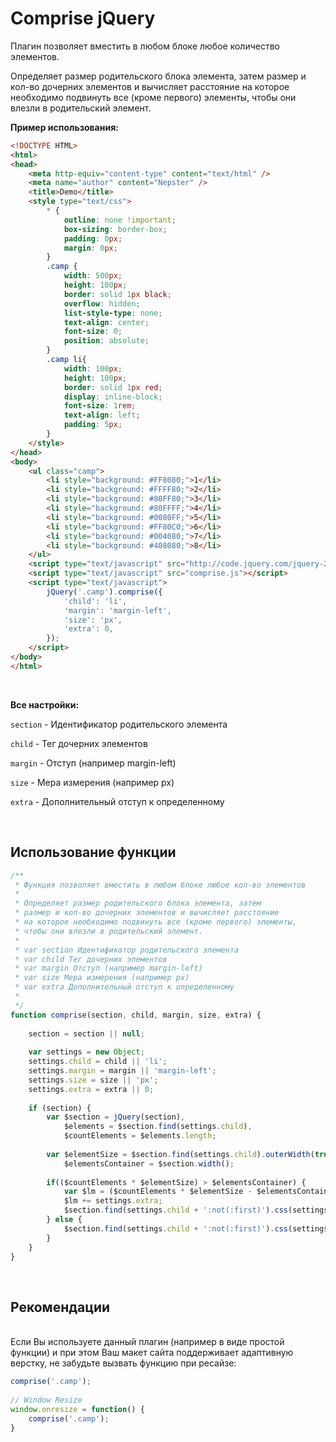 Comprise jQuery
===============

Плагин позволяет вместить в любом блоке любое количество элементов. <br/>

Определяет размер родительского блока элемента, затем размер и кол-во дочерних элементов и вычисляет расстояние на которое необходимо подвинуть все (кроме первого) элементы, чтобы они влезли в родительский элемент.
    
    
**Пример использования:**

```html      
<!DOCTYPE HTML>
<html>
<head>
    <meta http-equiv="content-type" content="text/html" />
	<meta name="author" content="Nepster" />
	<title>Demo</title>
    <style type="text/css">
        * {
            outline: none !important; 
            box-sizing: border-box; 
            padding: 0px; 
            margin: 0px;
        } 
        .camp {
            width: 500px;
            height: 100px;
            border: solid 1px black;
            overflow: hidden;
            list-style-type: none;
            text-align: center;
            font-size: 0;
            position: absolute;
        }
        .camp li{
            width: 100px;
            height: 100px;
            border: solid 1px red;
            display: inline-block;
            font-size: 1rem;
            text-align: left;
            padding: 5px;
        }
    </style>
</head>
<body>
    <ul class="camp">
        <li style="background: #FF8080;">1</li>
        <li style="background: #FFFF80;">2</li>
        <li style="background: #80FF80;">3</li>
        <li style="background: #80FFFF;">4</li>
        <li style="background: #0080FF;">5</li>
        <li style="background: #FF80C0;">6</li>
        <li style="background: #004080;">7</li>
        <li style="background: #408080;">8</li>
    </ul>
    <script type="text/javascript" src="http://code.jquery.com/jquery-2.1.1.min.js"></script>
    <script type="text/javascript" src="comprise.js"></script>
    <script type="text/javascript">
        jQuery('.camp').comprise({
            'child': 'li',
            'margin': 'margin-left',
            'size': 'px',
            'extra': 0,
        });
    </script>
</body>
</html>
```
<br/>

**Все настройки:** <br/>

`section` - Идентификатор родительского элемента

`child` - Тег дочерних элементов

`margin` - Отступ (например margin-left)

`size` - Мера измерения (например px)

`extra` - Дополнительный отступ к определенному

<br/>

Использование функции
--------------------------
```js
/**
 * Функция позволяет вместить в любом блоке любое кол-во элементов
 *
 * Определяет размер родительского блока элемента, затем
 * размер и кол-во дочерних элементов и вычисляет расстояние
 * на которое необходимо подвинуть все (кроме первого) элементы,
 * чтобы они влезли в родительский элемент.
 *
 * var section Идентификатор родительского элемента
 * var child Тег дочерних элементов
 * var margin Отступ (например margin-left)
 * var size Мера измерения (например px)
 * var extra Дополнительный отступ к определенному
 *
 */
function comprise(section, child, margin, size, extra) {
    
    section = section || null;
    
    var settings = new Object;
    settings.child = child || 'li';
    settings.margin = margin || 'margin-left';
    settings.size = size || 'px';
    settings.extra = extra || 0;
    
    if (section) {
        var $section = jQuery(section),
            $elements = $section.find(settings.child),
            $countElements = $elements.length;
           
        var $elementSize = $section.find(settings.child).outerWidth(true),
            $elementsContainer = $section.width();
            
        if(($countElements * $elementSize) > $elementsContainer) {
            var $lm = ($countElements * $elementSize - $elementsContainer) / ($countElements - 1);
            $lm += settings.extra;
            $section.find(settings.child + ':not(:first)').css(settings.margin,  '-' + $lm + settings.size);
        } else {
            $section.find(settings.child + ':not(:first)').css(settings.margin,  '0');
        }
    }
}
```



<br/>

Рекомендации
--------------------------
<br/>
Если Вы используете данный плагин (например в виде простой функции) и при этом Ваш макет сайта поддерживает адаптивную верстку, не забудьте вызвать функцию при ресайзе:

```js
comprise('.camp');
        
// Window Resize
window.onresize = function() {
    comprise('.camp');
}
```
